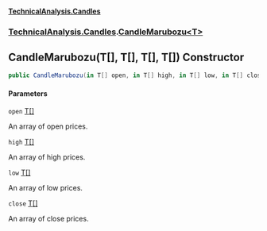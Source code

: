 #### [TechnicalAnalysis.Candles](TechnicalAnalysis.Candles.md 'TechnicalAnalysis.Candles')
### [TechnicalAnalysis.Candles](TechnicalAnalysis.Candles.md#TechnicalAnalysis.Candles 'TechnicalAnalysis.Candles').[CandleMarubozu&lt;T&gt;](CandleMarubozu_T_.md 'TechnicalAnalysis.Candles.CandleMarubozu<T>')

## CandleMarubozu(T[], T[], T[], T[]) Constructor

```csharp
public CandleMarubozu(in T[] open, in T[] high, in T[] low, in T[] close);
```
#### Parameters

<a name='TechnicalAnalysis.Candles.CandleMarubozu_T_.CandleMarubozu(T[],T[],T[],T[]).open'></a>

`open` [T](CandleMarubozu_T_.md#TechnicalAnalysis.Candles.CandleMarubozu_T_.T 'TechnicalAnalysis.Candles.CandleMarubozu<T>.T')[[]](https://docs.microsoft.com/en-us/dotnet/api/System.Array 'System.Array')

An array of open prices.

<a name='TechnicalAnalysis.Candles.CandleMarubozu_T_.CandleMarubozu(T[],T[],T[],T[]).high'></a>

`high` [T](CandleMarubozu_T_.md#TechnicalAnalysis.Candles.CandleMarubozu_T_.T 'TechnicalAnalysis.Candles.CandleMarubozu<T>.T')[[]](https://docs.microsoft.com/en-us/dotnet/api/System.Array 'System.Array')

An array of high prices.

<a name='TechnicalAnalysis.Candles.CandleMarubozu_T_.CandleMarubozu(T[],T[],T[],T[]).low'></a>

`low` [T](CandleMarubozu_T_.md#TechnicalAnalysis.Candles.CandleMarubozu_T_.T 'TechnicalAnalysis.Candles.CandleMarubozu<T>.T')[[]](https://docs.microsoft.com/en-us/dotnet/api/System.Array 'System.Array')

An array of low prices.

<a name='TechnicalAnalysis.Candles.CandleMarubozu_T_.CandleMarubozu(T[],T[],T[],T[]).close'></a>

`close` [T](CandleMarubozu_T_.md#TechnicalAnalysis.Candles.CandleMarubozu_T_.T 'TechnicalAnalysis.Candles.CandleMarubozu<T>.T')[[]](https://docs.microsoft.com/en-us/dotnet/api/System.Array 'System.Array')

An array of close prices.